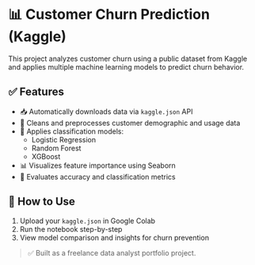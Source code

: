 # 📊 Customer Churn Prediction (Kaggle)

This project analyzes customer churn using a public dataset from Kaggle and applies multiple machine learning models to predict churn behavior.

## ✅ Features
- 📥 Automatically downloads data via `kaggle.json` API
- 🧹 Cleans and preprocesses customer demographic and usage data
- 🤖 Applies classification models:
  - Logistic Regression
  - Random Forest
  - XGBoost
- 📊 Visualizes feature importance using Seaborn
- 🧪 Evaluates accuracy and classification metrics

## 📁 How to Use
1. Upload your `kaggle.json` in Google Colab
2. Run the notebook step-by-step
3. View model comparison and insights for churn prevention

> ✅ Built as a freelance data analyst portfolio project.
